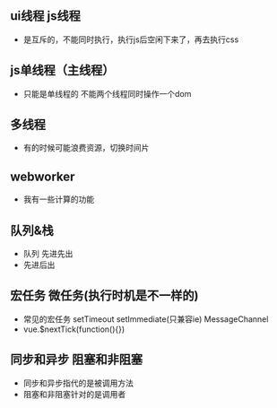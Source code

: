 ## ui线程 js线程
- 是互斥的，不能同时执行，执行js后空闲下来了，再去执行css


## js单线程（主线程）
- 只能是单线程的 不能两个线程同时操作一个dom


## 多线程
- 有的时候可能浪费资源，切换时间片

## webworker
- 我有一些计算的功能


## 队列&栈
- 队列 先进先出 
- 先进后出

## 宏任务 微任务(执行时机是不一样的)
- 常见的宏任务 setTimeout setImmediate(只兼容ie) MessageChannel
- vue.$nextTick(function(){})

## 同步和异步 阻塞和非阻塞
- 同步和异步指代的是被调用方法
- 阻塞和非阻塞针对的是调用者